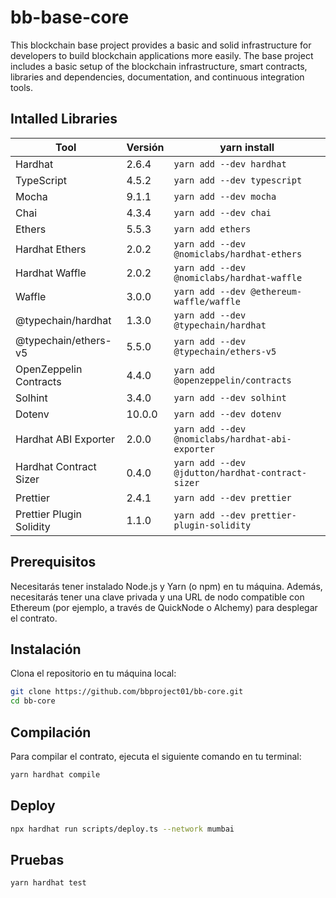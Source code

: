 # bb-base-core
This blockchain base project provides a basic and solid infrastructure for developers to build blockchain applications more easily. The base project includes a basic setup of the blockchain infrastructure, smart contracts, libraries and dependencies, documentation, and continuous integration tools.


## Intalled Libraries

| Tool | Versión | yarn install |
| -------- | ------- | --------------------- |
| Hardhat | 2.6.4 | `yarn add --dev hardhat` |
| TypeScript | 4.5.2 | `yarn add --dev typescript` |
| Mocha | 9.1.1 | `yarn add --dev mocha` |
| Chai | 4.3.4 | `yarn add --dev chai` |
| Ethers | 5.5.3 | `yarn add ethers` |
| Hardhat Ethers | 2.0.2 | `yarn add --dev @nomiclabs/hardhat-ethers` |
| Hardhat Waffle | 2.0.2 | `yarn add --dev @nomiclabs/hardhat-waffle` |
| Waffle | 3.0.0 | `yarn add --dev @ethereum-waffle/waffle` |
| @typechain/hardhat | 1.3.0 | `yarn add --dev @typechain/hardhat` |
| @typechain/ethers-v5 | 5.5.0 | `yarn add --dev @typechain/ethers-v5` |
| OpenZeppelin Contracts | 4.4.0 | `yarn add @openzeppelin/contracts` |
| Solhint | 3.4.0 | `yarn add --dev solhint` |
| Dotenv | 10.0.0 | `yarn add --dev dotenv` |
| Hardhat ABI Exporter | 2.0.0 | `yarn add --dev @nomiclabs/hardhat-abi-exporter` |
| Hardhat Contract Sizer | 0.4.0 | `yarn add --dev @jdutton/hardhat-contract-sizer` |
| Prettier | 2.4.1 | `yarn add --dev prettier` |
| Prettier Plugin Solidity | 1.1.0 | `yarn add --dev prettier-plugin-solidity` |
## Prerequisitos

Necesitarás tener instalado Node.js y Yarn (o npm) en tu máquina. Además, necesitarás tener una clave privada y una URL de nodo compatible con Ethereum (por ejemplo, a través de QuickNode o Alchemy) para desplegar el contrato.

## Instalación

Clona el repositorio en tu máquina local:

```bash
git clone https://github.com/bbproject01/bb-core.git
cd bb-core
```
## Compilación
Para compilar el contrato, ejecuta el siguiente comando en tu terminal:
```bash
yarn hardhat compile
```
## Deploy
```bash
npx hardhat run scripts/deploy.ts --network mumbai 
```
## Pruebas
```bash
yarn hardhat test
```